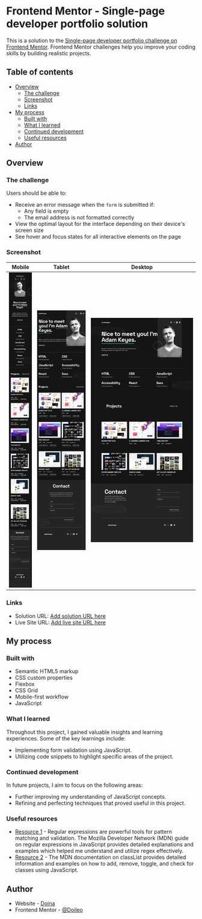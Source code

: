 # Frontend Mentor - Single-page developer portfolio solution

This is a solution to the [Single-page developer portfolio challenge on Frontend Mentor](https://www.frontendmentor.io/challenges/singlepage-developer-portfolio-bBVj2ZPi-x). Frontend Mentor challenges help you improve your coding skills by building realistic projects. 

## Table of contents

- [Overview](#overview)
  - [The challenge](#the-challenge)
  - [Screenshot](#screenshot)
  - [Links](#links)
- [My process](#my-process)
  - [Built with](#built-with)
  - [What I learned](#what-i-learned)
  - [Continued development](#continued-development)
  - [Useful resources](#useful-resources)
- [Author](#author)

## Overview

### The challenge

Users should be able to:

- Receive an error message when the `form` is submitted if:
  - Any field is empty
  - The email address is not formatted correctly
- View the optimal layout for the interface depending on their device's screen size
- See hover and focus states for all interactive elements on the page

### Screenshot

| Mobile | Tablet | Desktop |
| ------ | ------ | ------- |
| ![Mobile](./assets/images/mobile-project-screenshot.png) | ![Tablet](./assets/images/tablet-project-screenshot.png) | ![Desktop](./assets/images/desktop-screenshot.png) |




### Links

- Solution URL: [Add solution URL here](https://your-solution-url.com)
- Live Site URL: [Add live site URL here](https://your-live-site-url.com)

## My process

### Built with

- Semantic HTML5 markup
- CSS custom properties
- Flexbox
- CSS Grid
- Mobile-first workflow
- JavaScript


### What I learned

Throughout this project, I gained valuable insights and learning experiences. Some of the key learnings include:
- Implementing form validation using JavaScript.
- Utilizing code snippets to highlight specific areas of the project.

### Continued development

In future projects, I aim to focus on the following areas:
- Further improving my understanding of JavaScript concepts.
- Refining and perfecting techniques that proved useful in this project.


### Useful resources

- [Resource 1](https://developer.mozilla.org/en-US/docs/Web/JavaScript/Guide/Regular_Expressions) - Regular expressions are powerful tools for pattern matching and validation. The Mozilla Developer Network (MDN) guide on regular expressions in JavaScript provides detailed explanations and examples which helped me understand and utilize regex effectively.
- [Resource 2](https://developer.mozilla.org/en-US/docs/Web/API/Element/classList) - The MDN documentation on classList provides detailed information and examples on how to add, remove, toggle, and check for classes using JavaScript. 


## Author

- Website - [Doina](https://doileo.github.io/portfolio/)
- Frontend Mentor - [@Doileo](https://www.frontendmentor.io/profile/Doileo)

